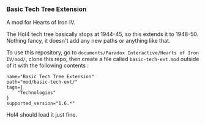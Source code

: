 ### Basic Tech Tree Extension

A mod for Hearts of Iron IV.

The HoI4 tech tree basically stops at 1944-45, so this extends it to 1948-50. Nothing fancy, it doesn't add any new paths or anything like that.

To use this repository, go to `documents/Paradox Interactive/Hearts of Iron IV/mod/`, clone this repo, then create a file called `basic-tech-ext.mod` outside of it with the following contents :

```
name="Basic Tech Tree Extension"
path="mod/basic-tech-ext/"
tags={
	"Technologies"
}
supported_version="1.6.*"
```

HoI4 should load it just fine.